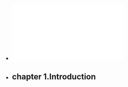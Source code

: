 - ![Herbert Schildt - STL Programming from the Ground Up (2004, Osborne_McGraw-Hill) - libgen.li.pdf](../assets/Herbert_Schildt_-_STL_Programming_from_the_Ground_Up_(2004,_Osborne_McGraw-Hill)_-_libgen.li_1667353693720_0.pdf)
- chapter 1.Introduction
	-